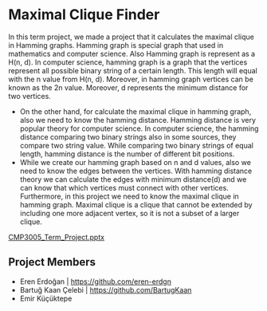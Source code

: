 # Maximal Clique Finder
In this term project, we made a project that it calculates the maximal clique in Hamming graphs. Hamming graph is special graph that used in mathematics and computer science. Also Hamming graph is represent as a H(n, d). In computer science, hamming graph is a graph that the vertices represent all possible binary string of a certain length. This length will equal with the n value from H(n, d). Moreover, in hamming graph vertices can be known as the 2n value. Moreover, d represents the minimum distance for two vertices.
 - On the other hand, for calculate the maximal clique in hamming graph, also we need to know the hamming distance. Hamming distance is very popular theory for computer science. In computer science, the hamming distance comparing two binary strings also in some sources, they compare two string value. While comparing two binary strings of equal length, hamming distance is the number of different bit positions.
 - While we create our hamming graph based on n and d values, also we need to know the edges between the vertices. With hamming distance theory we can calculate the edges with minimum distance(d) and we can know that which vertices must connect with other vertices.
Furthermore, in this project we need to know the maximal clique in hamming graph.  Maximal clique is a clique that cannot be extended by including one more adjacent vertex, so it is not a subset of a larger clique.
 
[CMP3005_Term_Project.pptx](https://github.com/eren-erdgn/MaximalCliqueFinder/files/11520846/CMP3005_Term_Project.pptx)

## Project Members
* Eren Erdoğan | https://github.com/eren-erdgn
* Bartuğ Kaan Çelebi | https://github.com/BartugKaan
* Emir Küçüktepe
